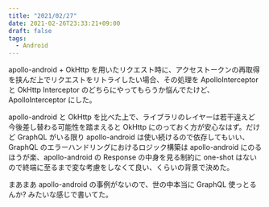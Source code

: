 ```yaml
---
title: "2021/02/27"
date: 2021-02-26T23:33:21+09:00
draft: false
tags:
  - Android
---
```


apollo-android + OkHttp を用いたリクエスト時に、アクセストークンの再取得を挟んだ上でリクエストをリトライしたい場合、その処理を ApolloInterceptor と OkHttp Interceptor のどちらにやってもらうか悩んでたけど、ApolloInterceptor にした。

apollo-android と OkHttp を比べた上で、ライブラリのレイヤーは若干違えど今後差し替わる可能性を踏まえると OkHttp にのっておく方が安心なはず。だけど GraphQL がいる限り apollo-android は使い続けるので依存してもいい、GraphQL のエラーハンドリングにおけるロジック構築は apollo-android にのるほうが楽、apollo-android の Response の中身を見る制約に one-shot はないので終端に至るまで変な考慮をしなくて良い、くらいの背景で決めた。

まあまあ apollo-android の事例がないので、世の中本当に GraphQL 使っとるんか? みたいな感じで書いてた。
